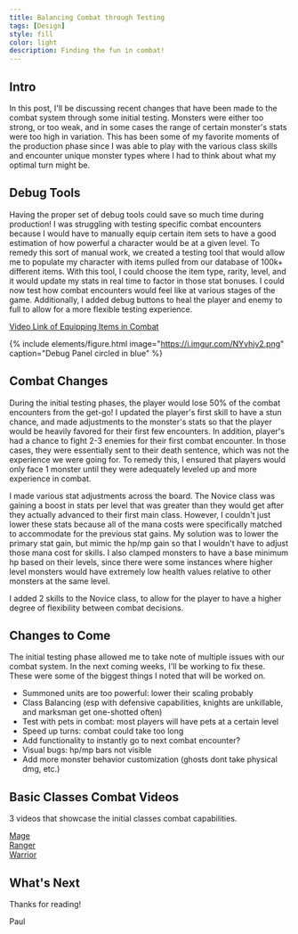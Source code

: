 ```yaml
---
title: Balancing Combat through Testing
tags: [Design]
style: fill
color: light
description: Finding the fun in combat!
---
```


## Intro

In this post, I'll be discussing recent changes that have been made to the combat system through some initial testing. Monsters were either too strong, or too weak, and in some cases the range of certain monster's stats were too high in variation. This has been some of my favorite moments of the production phase since I was able to play with the various class skills and encounter unique monster types where I had to think about what my optimal turn might be. 

## Debug Tools

Having the proper set of debug tools could save so much time during production! I was struggling with testing specific combat encounters because I would have to manually equip certain item sets to have a good estimation of how powerful a character would be at a given level. To remedy this sort of manual work, we created a testing tool that would allow me to populate my character with items pulled from our database of 100k+ different items. With this tool, I could choose the item type, rarity, level, and it would update my stats in real time to factor in those stat bonuses. I could now test how combat encounters would feel like at various stages of the game. Additionally, I added debug buttons to heal the player and enemy to full to allow for a more flexible testing experience. 

[Video Link of Equipping Items in Combat](https://youtu.be/DKCUivkRIzU?t=505)


{% include elements/figure.html image="https://i.imgur.com/NYvhjv2.png" caption="Debug Panel circled in blue" %}


## Combat Changes

During the initial testing phases, the player would lose 50% of the combat encounters from the get-go! I updated the player's first skill to have a stun chance, and made adjustments to the monster's stats so that the player would be heavily favored for their first few encounters. In addition, player's had a chance to fight 2-3 enemies for their first combat encounter. In those cases, they were essentially sent to their death sentence, which was not the experience we were going for. To remedy this, I ensured that players would only face 1 monster until they were adequately leveled up and more experience in combat. 

I made various stat adjustments across the board. The Novice class was gaining a boost in stats per level that was greater than they would get after they actually advanced to their first main class. However, I couldn't just lower these stats because all of the mana costs were specifically matched to accommodate for the previous stat gains. My solution was to lower the primary stat gain, but mimic the hp/mp gain so that I wouldn't have to adjust those mana cost for skills. I also clamped monsters to have a base minimum hp based on their levels, since there were some instances where higher level monsters would have extremely low health values relative to other monsters at the same level.

I added 2 skills to the Novice class, to allow for the player to have a higher degree of flexibility between combat decisions. 


## Changes to Come

The initial testing phase allowed me to take note of multiple issues with our combat system. In the next coming weeks, I'll be working to fix these. These were some of the biggest things I noted that will be worked on.

- Summoned units are too powerful: lower their scaling probably
- Class Balancing (esp with defensive capabilities, knights are unkillable, and marksman get one-shotted often)
- Test with pets in combat: most players will have pets at a certain level
- Speed up turns: combat could take too long
- Add functionality to instantly go to next combat encounter?
- Visual bugs: hp/mp bars not visible
- Add more monster behavior customization (ghosts dont take physical dmg, etc.)


## Basic Classes Combat Videos

3 videos that showcase the initial classes combat capabilities.

[Mage](https://www.youtube.com/watch?v=hoI4E1q4o7w&ab_channel=RevDevStudios)\
[Ranger](https://www.youtube.com/watch?v=rcvHQSIDzO8&ab_channel=RevDevStudios )\
[Warrior](https://www.youtube.com/watch?v=GLTC2c3tuW0&ab_channel=RevDevStudios )

## What's Next


Thanks for reading!

Paul

